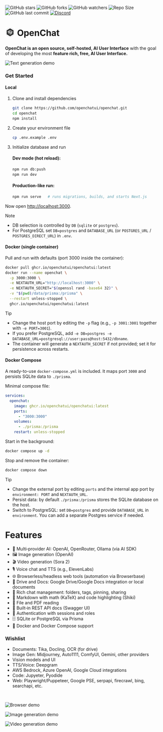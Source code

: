 ![GitHub stars](https://img.shields.io/github/stars/openchatui/openchat?style=social)
![GitHub forks](https://img.shields.io/github/forks/openchatui/openchat?style=social)
![GitHub watchers](https://img.shields.io/github/watchers/openchatui/openchat?style=social)
![Repo Size](https://img.shields.io/github/repo-size/openchatui/openchat)
![GitHub last commit](https://img.shields.io/github/last-commit/openchatui/openchat?color=red)
[![Discord](https://img.shields.io/badge/Discord-OpenChat-blue?logo=discord&logoColor=white)](https://discord.gg/fVz7N5Nduj)

<h1><img src="assets/OpenChat.png" alt="OpenChat" width="32" height="32" style="vertical-align: middle; margin-bottom: 8px;" /> OpenChat</h1>

**OpenChat is an open source, self-hosted, AI User Interface** with the goal of developing the most **feature rich, free, AI User Interface.**

![Text generation demo](/assets/text-gen.gif)

### Get Started

#### Local
1) Clone and install dependencies
    ```bash
    git clone https://github.com/openchatui/openchat.git
    cd openchat
    npm install
    ```

2) Create your environment file
    ```bash
    cp .env.example .env
    ```

3) Initialize database and run
    #### Dev mode (hot reload):
    ```bash
    npm run db:push
    npm run dev
    ```
    #### Production-like run:
    ```bash
    npm run serve   # runs migrations, builds, and starts Next.js
    ```

Now open [http://localhost:3000](http://localhost:3000).

> [!NOTE]
> - DB selection is controlled by `DB` (`sqlite` or `postgres`).
> - For PostgreSQL set `DB=postgres` and `DATABASE_URL` (or `POSTGRES_URL` / `POSTGRES_DIRECT_URL`) in `.env`.

#### Docker (single container)
Pull and run with defaults (port 3000 inside the container):
```bash
docker pull ghcr.io/openchatui/openchatui:latest
docker run --name openchat \
  -p 3000:3000 \
  -e NEXTAUTH_URL="http://localhost:3000" \
  -e NEXTAUTH_SECRET="$(openssl rand -base64 32)" \
  -v "$(pwd)/data/prisma:/prisma" \
  --restart unless-stopped \
  ghcr.io/openchatui/openchatui:latest
```

> [!TIP]
> - Change the host port by editing the `-p` flag (e.g., `-p 3001:3001` together with `-e PORT=3001`).
> - If you prefer PostgreSQL, add `-e DB=postgres -e DATABASE_URL=postgresql://user:pass@host:5432/dbname`.
> - The container will generate a `NEXTAUTH_SECRET` if not provided; set it for persistence across restarts.

#### Docker Compose
A ready-to-use `docker-compose.yml` is included. It maps port `3000` and persists SQLite data to `./prisma`.

Minimal compose file:
```yaml
services:
  openchat:
    image: ghcr.io/openchatui/openchatui:latest
    ports:
      - "3000:3000"
    volumes:
      - ./prisma:/prisma
    restart: unless-stopped
```

Start in the background:
```bash
docker compose up -d
```

Stop and remove the container:
```bash
docker compose down
```

> [!TIP]
> - Change the external port by editing `ports` and the internal app port by `environment: PORT` and `NEXTAUTH_URL`.
> - Persist data: by default `./prisma:/prisma` stores the SQLite database on the host.
> - Switch to PostgreSQL: set `DB=postgres` and provide `DATABASE_URL` in `environment`. You can add a separate Postgres service if needed.

# Features

- 🤖 Multi‑provider AI: OpenAI, OpenRouter, Ollama (via AI SDK)
- 🖼️ Image generation (OpenAI)
- 🎬 Video generation (Sora 2)
- 🎙️ Voice chat and TTS (e.g., ElevenLabs)
- 🌐 Browserless/headless web tools (automation via Browserbase)
- 📁 Drive and Docs: Google Drive/Google Docs integration or local documents
- 💬 Rich chat management: folders, tags, pinning, sharing
- 📝 Markdown with math (KaTeX) and code highlighting (Shiki)
- 📄 File and PDF reading
- 📘 Built‑in REST API docs (Swagger UI)
- 🔐 Authentication with sessions and roles
- 🗄️ SQLite or PostgreSQL via Prisma
- 🐳 Docker and Docker Compose support

### Wishlist

- Documents: Tika, Docling, OCR (for drive)
- Image Gen: Midjourney, Auto1111, ComfyUI, Gemini, other providers
- Vision models and UI
- TTS/Voice: Deepgram
- AWS Bedrock, Azure OpenAI, Google Cloud integrations
- Code: Jupyeter, Pyodide
- Web: Playwright/Puppeteer, Google PSE, serpapi, firecrawl, bing, searchapi, etc.

<br>

![Browser demo](/assets/browser.gif)

![Image generation demo](/assets/image-gen.gif)

![Video generation demo](/assets/video-gen.gif)